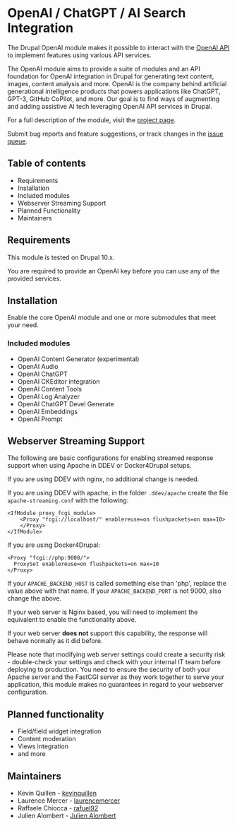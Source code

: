 # OpenAI / ChatGPT / AI Search Integration

The Drupal OpenAI module makes it possible to interact with the
[OpenAI API](https://openai.com/) to implement features using
various API services.

The OpenAI module aims to provide a suite of modules and an API foundation
for OpenAI integration in Drupal for generating text content, images, content
analysis and more. OpenAI is the company behind artificial generational
intelligence products that powers applications like ChatGPT, GPT-3, GitHub
CoPilot, and more. Our goal is to find ways of augmenting and adding assistive
AI tech leveraging OpenAI API services in Drupal.

For a full description of the module, visit the
[project page](http://drupal.org/project/openai).

Submit bug reports and feature suggestions, or track changes in the
[issue queue](http://drupal.org/project/issues/openai).

## Table of contents

- Requirements
- Installation
- Included modules
- Webserver Streaming Support
- Planned Functionality
- Maintainers

## Requirements

This module is tested on Drupal 10.x.

You are required to provide an OpenAI key before you can use
any of the provided services.

## Installation

Enable the core OpenAI module and one or more submodules that meet your need.

### Included modules

- OpenAI Content Generator (experimental)
- OpenAI Audio
- OpenAI ChatGPT
- OpenAI CKEditor integration
- OpenAI Content Tools
- OpenAI Log Analyzer
- OpenAI ChatGPT Devel Generate
- OpenAI Embeddings
- OpenAI Prompt

## Webserver Streaming Support

The following are basic configurations for enabling streamed response
support when using Apache in DDEV or Docker4Drupal setups.

If you are using DDEV with nginx, no additional change is needed.

If you are using DDEV with apache, in the folder `.ddev/apache`
create the file `apache-streaming.conf` with the following:

```apacheconf
<IfModule proxy_fcgi_module>
    <Proxy "fcgi://localhost/" enablereuse=on flushpackets=on max=10>
    </Proxy>
</IfModule>
```

If you are using Docker4Drupal:

```apacheconf
<Proxy "fcgi://php:9000/">
  ProxySet enablereuse=on flushpackets=on max=10
</Proxy>
```

If your `APACHE_BACKEND_HOST` is called something else than 'php', replace the
value above with that name. If your `APACHE_BACKEND_PORT` is not 9000, also
change the above.

If your web server is Nginx based, you will need to implement the equivalent
to enable the functionality above.

If your web server **does not** support this capability, the response will
behave normally as it did before.

Please note that modifying web server settings could create a security risk -
double-check your settings and check with your internal IT team before deploying
to production. You need to ensure the security of both your Apache server and
the FastCGI server as they work together to serve your application, this module
makes no guarantees in regard to your webserver configuration.

## Planned functionality
- Field/field widget integration
- Content moderation
- Views integration
- and more

## Maintainers

- Kevin Quillen - [kevinquillen](https://www.drupal.org/u/kevinquillen)
- Laurence Mercer - [laurencemercer](https://www.drupal.org/u/laurencemercer)
- Raffaele Chiocca - [rafuel92](https://www.drupal.org/u/rafuel92)
- Julien Alombert - [Julien Alombert](https://www.drupal.org/u/julien-alombert)

